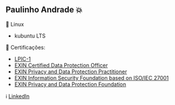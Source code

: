 ## Paulinho Andrade :boom:

:penguin: Linux 
- kubuntu LTS

:scroll: Certificações:
  - [LPIC-1](https://cs.lpi.org/caf/Xamman/certification/verify/LPI000509855/f37vd3vpq8)
  - [EXIN Certified Data Protection Officer](https://app.exeed.pro/holder/badge/76395)
  - [EXIN Privacy and Data Protection Practitioner](https://app.exeed.pro/holder/badge/76394)
  - [EXIN Information Security Foundation based on ISO/IEC 27001](https://app.exeed.pro/holder/badge/66915)
  - [EXIN Privacy and Data Protection Foundation](https://app.exeed.pro/holder/badge/65513)

:information_source: [LinkedIn](https://www.linkedin.com/in/-paulof/)
